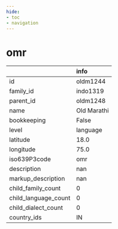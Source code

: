 ```yaml
---
hide:
- toc
- navigation
---
```

# omr
|                      | info        |
|:---------------------|:------------|
| id                   | oldm1244    |
| family_id            | indo1319    |
| parent_id            | oldm1248    |
| name                 | Old Marathi |
| bookkeeping          | False       |
| level                | language    |
| latitude             | 18.0        |
| longitude            | 75.0        |
| iso639P3code         | omr         |
| description          | nan         |
| markup_description   | nan         |
| child_family_count   | 0           |
| child_language_count | 0           |
| child_dialect_count  | 0           |
| country_ids          | IN          |